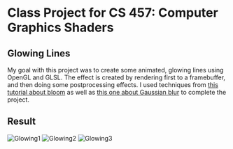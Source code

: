# Class Project for CS 457: Computer Graphics Shaders
## Glowing Lines
My goal with this project was to create some animated, glowing lines using OpenGL and GLSL. The effect is created by rendering first to a framebuffer, and then doing some postprocessing effects. I used techniques from [this tutorial about bloom](https://learnopengl.com/Advanced-Lighting/Bloom) as well as [this one about Gaussian blur](https://rastergrid.com/blog/2010/09/efficient-gaussian-blur-with-linear-sampling/) to complete the project.

## Result
![Glowing1](https://user-images.githubusercontent.com/62856086/111717358-21576b00-8815-11eb-83b5-aebe6c1d15c1.png)
![Glowing2](https://user-images.githubusercontent.com/62856086/111717360-21f00180-8815-11eb-915d-a554c7542117.png)
![Glowing3](https://user-images.githubusercontent.com/62856086/111719201-a2643180-8818-11eb-8f59-6efed1e38c7a.png)

